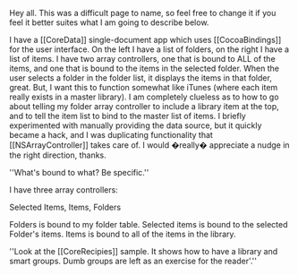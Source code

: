 Hey all.  This was a difficult page to name, so feel free to change it if you feel it better suites what I am going to describe below.

I have a [[CoreData]] single-document app which uses [[CocoaBindings]] for the user interface.  On the left I have a list of folders, on the right I have a list of items.  I have two array controllers, one that is bound to ALL of the items, and one that is bound to the items in the selected folder.  When the user selects a folder in the folder list, it displays the items in that folder, great.  But, I want this to function somewhat like iTunes (where each item really exists in a master library).  I am completely clueless as to how to go about telling my folder array controller to include a library item at the top, and to tell the item list to bind to the master list of items.  I briefly experimented with manually providing the data source, but it quickly became a hack, and I was duplicating functionality that [[NSArrayController]] takes care of.  I would �really� appreciate a nudge in the right direction, thanks.

''What's bound to what? Be specific.''

I have three array controllers:

Selected Items,
Items,
Folders

Folders is bound to my folder table.  Selected items is bound to the selected Folder's items.  Items is bound to all of the items in the library.

''Look at the [[CoreRecipies]] sample. It shows how to have a library and smart groups. Dumb groups are left as an exercise for the reader'.''